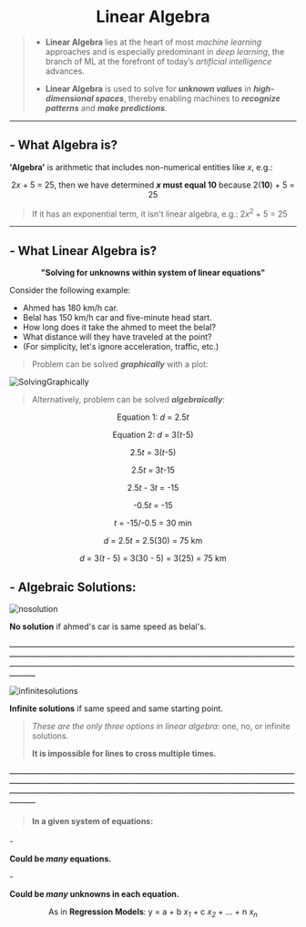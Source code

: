 <h1 align="center", font-weight: "bold">Linear Algebra</h1>

> - **Linear Algebra** lies at the heart of most *machine learning* approaches and is especially predominant in *deep learning*, the branch of ML at the forefront of today’s *artificial intelligence* advances. 
> * **Linear Algebra** is used to solve for ***unknown values*** in ***high-dimensional spaces***, thereby enabling machines to ***recognize patterns*** and ***make predictions***. 


---------------------------------------------------------------------------------

<h2 align="left", font-weight: "bold">- What Algebra is?</h2>

**'Algebra'** is arithmetic that includes non-numerical entities like *x*, e.g.: 
<p align="center">2<em>x</em> + 5 = 25, then we have determined <strong><em>x</em> must equal 10</strong> because 2(<strong>10</strong>) + 5 = 25</p>

> If it has an exponential term, it isn't linear algebra, e.g.: 2*x*<sup>2</sup> + 5 = 25

---------------------------------------------------------------------------------

<h2 align="left", font-weight: "bold">- What Linear Algebra is?</h2>
<p align="center"><strong>"Solving for unknowns within system of linear equations"</strong></p>

Consider the following example:
+ Ahmed has 180 km/h car.
+ Belal has 150 km/h car and five-minute head start.
+ How long does it take the ahmed to meet the belal?
+ What distance will they have traveled at the point?
+ (For simplicity, let's ignore acceleration, traffic, etc.)

> <p>Problem can be solved <strong><em>graphically</em></strong> with a plot:</p>
![SolvingGraphically](https://user-images.githubusercontent.com/90105797/221732059-47563ce8-86df-406f-b7bf-902f26d95c3f.png)

> <p>Alternatively, problem can be solved <strong><em>algebraically</em></strong>:
<p align="center">Equation 1: <em>d</em> = 2.5<em>t</em></p>
<p align="center">Equation 2: <em>d</em> = 3(<em>t</em>-5)</p>

<p align="center">2.5<em>t</em> = 3(<em>t</em>-5)</p>
<p align="center">2.5<em>t</em> = 3<em>t</em>-15</p>
<p align="center">2.5<em>t</em> - 3<em>t</em> = -15</p>
<p align="center">-0.5<em>t</em> = -15</p>
<p align="center"><em>t</em> = -15/-0.5 = 30 min</p>
<p align="center"><em>d</em> = 2.5<em>t</em> = 2.5(30) = 75 km</p>
<p align="center"><em>d</em> = 3(<em>t</em> - 5) = 3(30 - 5) = 3(25) = 75 km</p>

<h2 align="left", font-weight: "bold">- Algebraic Solutions:</h2>

![nosolution](https://user-images.githubusercontent.com/90105797/221915601-2da24ccf-c35d-4898-84cf-680f0a934fbe.png)
<p><strong>No solution</strong> if ahmed's car is same speed as belal's.</p>

ـــــــــــــــــــــــــــــــــــــــــــــــــــــــــــــــــــــــــــــــــــــــــــــــــــــــــــــــــــــــــــــــــــــــــــــــــــــــــــــــــــــــــــــــــــــــــــــــــــــــــــــــــــــــــــــــــــــــــــــــــــــــــــــــــــــــــــــــــــــــــــــــــــــــــــــــــــــــــــــــــــــــــــــــــــــــــــــــــــــــــــــــــــــــــ

![infinitesolutions](https://user-images.githubusercontent.com/90105797/221915549-b0ef13db-b5ee-44e3-83c2-61b3acf7dc25.png)
<p><strong>Infinite solutions</strong> if same speed and same starting point.</p>


> <p><em>These are the only three options in linear algebra</em>: one, no, or infinite solutions.</p>
> <p><strong>It is impossible for lines to cross multiple times.</strong></p>

ـــــــــــــــــــــــــــــــــــــــــــــــــــــــــــــــــــــــــــــــــــــــــــــــــــــــــــــــــــــــــــــــــــــــــــــــــــــــــــــــــــــــــــــــــــــــــــــــــــــــــــــــــــــــــــــــــــــــــــــــــــــــــــــــــــــــــــــــــــــــــــــــــــــــــــــــــــــــــــــــــــــــــــــــــــــــــــــــــــــــــــــــــــــــــ

><h4>In a given system of equations:</h4>
 -<p><strong>Could be <em>many</em> equations.</strong></p> 
 -<p><strong>Could be <em>many</em> unknowns in each equation.</strong></p>

<p align="center"> As in <strong>Regression Models</strong>: y = a + b <em>x<sub>1</sub></em> + c <em>x<sub>2</sub></em> + ... + n <em>x<sub>n</sub></em></p>




